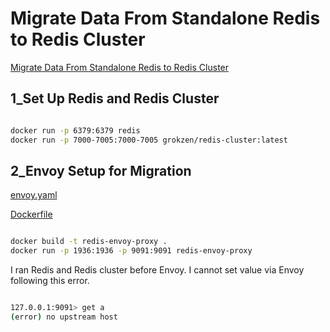 # Migrate Data From Standalone Redis to Redis Cluster

[Migrate Data From Standalone Redis to Redis Cluster](https://medium.com/better-programming/migrate-from-standalone-redis-to-redis-cluster-f45b219330a3)

## 1_Set Up Redis and Redis Cluster

```bash

docker run -p 6379:6379 redis
docker run -p 7000-7005:7000-7005 grokzen/redis-cluster:latest

```

## 2_Envoy Setup for Migration

[envoy.yaml](envoy.yaml)

[Dockerfile](Dockerfile)

```bash

docker build -t redis-envoy-proxy .
docker run -p 1936:1936 -p 9091:9091 redis-envoy-proxy

```

I ran Redis and Redis cluster before Envoy.
I cannot set value via Envoy following this error.

```bash

127.0.0.1:9091> get a
(error) no upstream host

```
